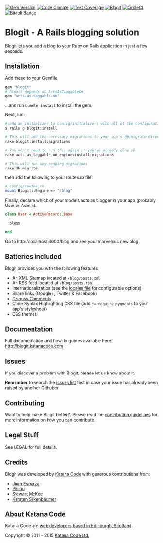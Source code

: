 [![Gem Version](https://badge.fury.io/rb/blogit.png)](http://badge.fury.io/rb/blogit)
[![Code Climate](https://codeclimate.com/github/KatanaCode/blogit.png)](http://codeclimate.com/github/KatanaCode/blogit/)
[![Test Coverage](https://d3s6mut3hikguw.cloudfront.net/github/KatanaCode/blogit/badges/coverage.svg)](http://codeclimate.com/github/KatanaCode/blogit/badges/)
[![Blogit](https://gemnasium.com/KatanaCode/blogit.png)](https://gemnasium.com/KatanaCode/blogit)
[![CircleCI](https://circleci.com/gh/KatanaCode/blogit/tree/master.svg?style=svg)](https://circleci.com/gh/KatanaCode/blogit/tree/master)
[![Bitdeli Badge](https://d2weczhvl823v0.cloudfront.net/Bodacious/blogit/trend.png)](https://bitdeli.com/free "Bitdeli Badge")

# Blogit - A Rails blogging solution

Blogit lets you add a blog to your Ruby on Rails application in just a few seconds.

## Installation

Add these to your Gemfile

``` ruby
gem "blogit"
# Blogit depends on ActsAsTaggableOn
gem "acts-as-taggable-on"
```

...and run `bundle install` to install the gem.

Next, run:

``` bash
# add an initializer to config/initializers with all of the configuration options
$ rails g blogit:install

# This will add the necessary migrations to your app's db/migrate directory
rake blogit:install:migrations

# You don't need to run this again if you've already done so
rake acts_as_taggable_on_engine:install:migrations

# This will run any pending migrations
rake db:migrate

```

then add the following to your routes.rb file:

``` bash
# config/routes.rb
mount Blogit::Engine => "/blog"
```

Finally, declare which of your models acts as blogger in your app (probably User or Admin).

``` ruby
class User < ActiveRecord::Base

  blogs

end
```

Go to http://localhost:3000/blog and see your marvelous new blog.


## Batteries included

Blogit provides you with the following features

* An XML Sitemap located at `/blog/posts.xml`
* An RSS feed located at `/blog/posts.rss`
* Internationalization (see the [locales file](config/locales/en.yml) for configurable options)
* Share links (Google+, Twitter & Facebook)
* [Disquss Comments](http://disqus.com)
* Code Syntax Highlighting CSS file (add `*= require pygments` to your app's stylesheet)
* CSS themes

## Documentation

Full documentation and how-to guides available here: http://blogit.katanacode.com

## Issues

If you discover a problem with Blogit, please let us know about it.

**Remember** to search the [issues list](https://github.com/KatanaCode/blogit/issues) first in case your issue has already been raised
by another Githuber


## Contributing

Want to help make Blogit better?. Please read the [contribution guidelines](http://blogit.katanacode.com/doc/file.Contributing.html) for more information on how you can contribute.

## Legal Stuff

See [LEGAL][GithubLicence] for full details.

## Credits

Blogit was developed by [Katana Code](http://katanacode.com) with generous contributions from:

* [Juan Esparza](https://github.com/jjeb)
* [Philou](https://github.com/philou)
* [Stewart McKee](https://github.com/stewartmckee)
* [Karsten Silkenbäumer](https://github.com/kassi)

## About Katana Code

Katana Code are [web developers based in Edinburgh, Scotland](http://katanacode.com/ "Katana Code").

Copyright © 2011 - 2015 [Katana Code Ltd.](http://katanacode.com)

  [GithubLicence]: https://github.com/KatanaCode/blogit/blob/master/MIT-LICENSE
